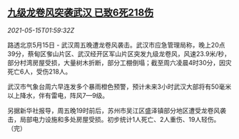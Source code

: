 <!--1621044062000-->
[九级龙卷风突袭武汉 已致6死218伤](https://cn.reuters.com/article/wuhan-suzhou-tornado-loss-0515-idCNKBS2CW01R)
------

<div><i>2021-05-15T01:59:32Z</i></div><p>路透北京5月15日 - 武汉周五晚遭龙卷风袭击。武汉市应急管理局称，晚上20点39分，蔡甸区奓山片区、武汉经开区军山片区突发九级龙卷风，风速23.9米/秒，部分村湾房屋受损，大量树木折断，部分工棚倒塌；截至周六凌晨4时30分，因灾死亡6人，受伤218人。</p><p>武汉市气象台周六早连发多个暴雨橙色预警，预计未来3小时武汉大部将有50毫米以上降水，伴有雷电，阵风7—9级。</p><p>另据新华社报导，周五晚19时前后，苏州市吴江区盛泽镇部分地区遭受龙卷风袭击，局部电力设施和多处房屋受损。初步统计1人死亡、2人重伤、19人轻伤。（完）</p>
